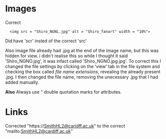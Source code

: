 # Images
Correct
```
  <img src = "Shiro_NGNL.jpg" alt = "Shiro_fanart" width = "10%">
```
Did have 'scr' insted of the correct 'src'

Also image file already had .jpg at the end of the image name, but this was hidden for view. i didn't realise this so while I thought it said 'Shiro_NGNO.jpg', it was infact called 'Shiro_NGNO.jpg.jpg'. To correct this I changed the file settings by clicking on the 'view' tab in the file system and checking the box called *file name extensions*, revealing the already present .jpg. I then changed the file name, removing the unecessary .jpg that I had added manually.

**Also** Always use " double quotation marks for attributes.

# Links
Corrected "https://SmithHL2@caridff.ac.uk" to the correct "mailto:SmithHL2@cardiff.ac.uk"
